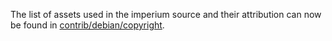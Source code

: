 The list of assets used in the imperium source and their attribution can now be found in [contrib/debian/copyright](../contrib/debian/copyright).
